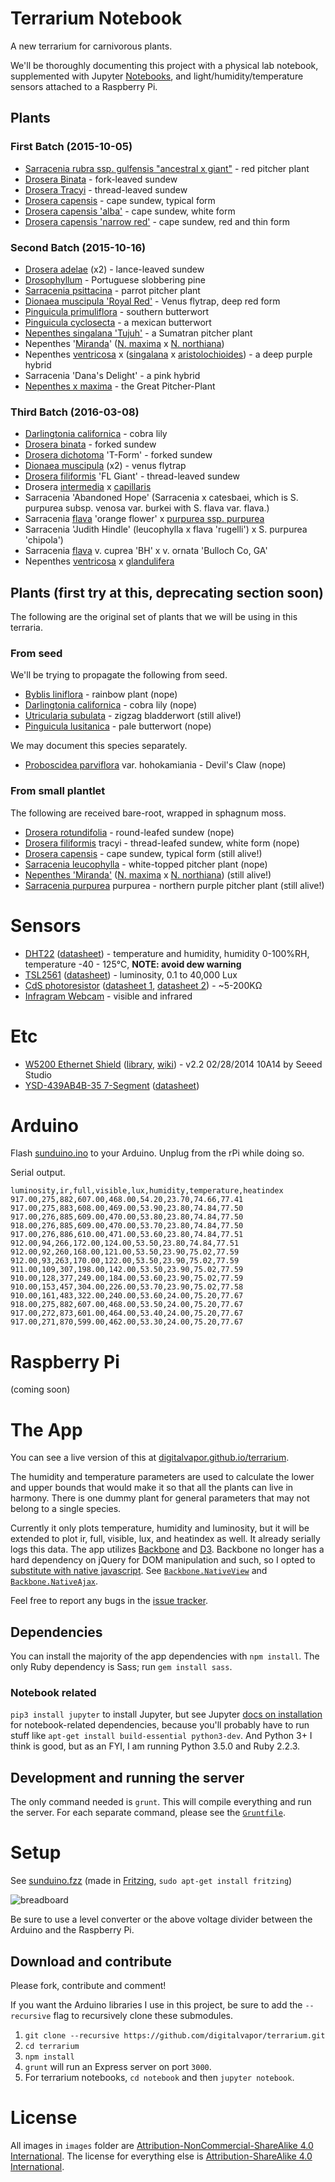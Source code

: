 # Terrarium Notebook
A new terrarium for carnivorous plants.

We'll be thoroughly documenting this project with a physical lab notebook, supplemented with Jupyter [Notebooks](http://nbviewer.ipython.org/github/digitalvapor/terrarium/tree/master/), and light/humidity/temperature sensors attached to a Raspberry Pi.

## Plants

### First Batch (2015-10-05)

* [Sarracenia rubra ssp. gulfensis "ancestral x giant"](https://en.wikipedia.org/wiki/Sarracenia_rubra) - red pitcher plant
* [Drosera Binata](https://en.wikipedia.org/wiki/Drosera_binata) - fork-leaved sundew
* [Drosera Tracyi](https://en.wikipedia.org/wiki/Drosera_filiformis) - thread-leaved sundew
* [Drosera capensis](https://en.wikipedia.org/wiki/Drosera_capensis) - cape sundew, typical form
* [Drosera capensis 'alba'](https://en.wikipedia.org/wiki/Drosera_capensis) - cape sundew, white form
* [Drosera capensis 'narrow red'](https://en.wikipedia.org/wiki/Drosera_capensis) - cape sundew, red and thin form

### Second Batch (2015-10-16)

* [Drosera adelae](https://en.wikipedia.org/wiki/Drosera_adelae) (x2) - lance-leaved sundew
* [Drosophyllum](https://en.wikipedia.org/wiki/Drosophyllum) - Portuguese slobbering pine
* [Sarracenia psittacina](https://en.wikipedia.org/wiki/Sarracenia_psittacina) - parrot pitcher plant
* [Dionaea muscipula 'Royal Red'](https://en.wikipedia.org/wiki/List_of_Venus_flytrap_cultivars) - Venus flytrap, deep red form
* [Pinguicula primuliflora](https://en.wikipedia.org/wiki/Pinguicula_primuliflora) - southern butterwort
* [Pinguicula cyclosecta](https://de.wikipedia.org/wiki/Pinguicula_cyclosecta) - a mexican butterwort
* [Nepenthes singalana 'Tujuh'](https://en.wikipedia.org/wiki/Nepenthes_singalana) - a Sumatran pitcher plant
* Nepenthes '[Miranda](https://en.wikipedia.org/wiki/Nepenthes_%27Miranda%27)' ([N. maxima](https://en.wikipedia.org/wiki/Nepenthes_maxima) x [N. northiana](https://en.wikipedia.org/wiki/Nepenthes_northiana))
* Nepenthes [ventricosa](https://en.wikipedia.org/wiki/Nepenthes_ventricosa) x ([singalana](https://en.wikipedia.org/wiki/Nepenthes_singalana) x [aristolochioides](https://en.wikipedia.org/wiki/Nepenthes_aristolochioides)) - a deep purple hybrid
* Sarracenia 'Dana's Delight' - a pink hybrid
* [Nepenthes x maxima](https://en.wikipedia.org/wiki/Nepenthes_maxima) - the Great Pitcher-Plant

### Third Batch (2016-03-08)

* [Darlingtonia californica](https://en.wikipedia.org/wiki/Darlingtonia_californica) - cobra lily
* [Drosera binata](https://en.wikipedia.org/wiki/Drosera_binata) - forked sundew
* [Drosera dichotoma](https://en.wikipedia.org/wiki/Drosera_binata#Taxonomy_and_botanical_history) 'T-Form' - forked sundew
* [Dionaea muscipula](https://en.wikipedia.org/wiki/Venus_flytrap) (x2) - venus flytrap
* [Drosera filiformis](https://en.wikipedia.org/wiki/Drosera_filiformis) 'FL Giant' - thread-leaved sundew
* Drosera [intermedia](https://en.wikipedia.org/wiki/Drosera_intermedia) x [capillaris](https://en.wikipedia.org/wiki/Drosera_capillaris)
* Sarracenia 'Abandoned Hope' (Sarracenia x catesbaei, which is S. purpurea subsp. venosa var. burkei with S. flava var. flava.)
* Sarracenia [flava](https://en.wikipedia.org/wiki/Sarracenia_flava) 'orange flower' x [purpurea ssp. purpurea](https://en.wikipedia.org/wiki/Sarracenia_purpurea#Taxonomy)
* Sarracenia 'Judith Hindle' (leucophylla x flava 'rugelli') x S. purpurea 'chipola')
* Sarracenia [flava](https://en.wikipedia.org/wiki/Sarracenia_flava) v. cuprea 'BH' x v. ornata 'Bulloch Co, GA'
* Nepenthes [ventricosa](https://en.wikipedia.org/wiki/Nepenthes_ventricosa) x [glandulifera](https://en.wikipedia.org/wiki/Nepenthes_glandulifera)

## Plants (first try at this, deprecating section soon)
The following are the original set of plants that we will be using in this terraria.

### From seed
We'll be trying to propagate the following from seed.

* [Byblis liniflora](https://en.wikipedia.org/wiki/Byblis_liniflora) - rainbow plant (nope)
* [Darlingtonia californica](https://en.wikipedia.org/wiki/Darlingtonia_californica) - cobra lily (nope)
* [Utricularia subulata](https://en.wikipedia.org/wiki/Utricularia_subulata) - zigzag bladderwort (still alive!)
* [Pinguicula lusitanica](https://en.wikipedia.org/wiki/Pinguicula_lusitanica) - pale butterwort (nope)

We may document this species separately.

* [Proboscidea parviflora](https://en.wikipedia.org/wiki/Proboscidea_parviflora) var. hohokamiania - Devil's Claw (nope)

### From small plantlet
The following are received bare-root, wrapped in sphagnum moss.

* [Drosera rotundifolia](https://en.wikipedia.org/wiki/Drosera_rotundifolia) - round-leafed sundew (nope)
* [Drosera filiformis](https://en.wikipedia.org/wiki/Drosera_filiformis) tracyi - thread-leafed sundew, white form (nope)
* [Drosera capensis](https://en.wikipedia.org/wiki/Drosera_capensis) - cape sundew, typical form (still alive!)
* [Sarracenia leucophylla](https://en.wikipedia.org/wiki/Sarracenia_leucophylla) - white-topped pitcher plant (nope)
* [Nepenthes 'Miranda'](https://en.wikipedia.org/wiki/Nepenthes_%27Miranda%27) ([N. maxima](https://en.wikipedia.org/wiki/Nepenthes_maxima) x [N. northiana](https://en.wikipedia.org/wiki/Nepenthes_northiana)) (still alive!)
* [Sarracenia purpurea](https://en.wikipedia.org/wiki/Sarracenia_purpurea) purpurea - northern purple pitcher plant (still alive!)

# Sensors
* [DHT22](http://www.adafruit.com/products/385) ([datasheet](https://www.adafruit.com/datasheets/DHT22.pdf)) - temperature and humidity, humidity 0-100%RH, temperature -40 - 125°C, **NOTE: avoid dew warning**
* [TSL2561](https://www.adafruit.com/products/439) ([datasheet](https://www.adafruit.com/datasheets/TSL256x.pdf)) - luminosity, 0.1 to 40,000 Lux
* [CdS photoresistor](https://www.adafruit.com/products/161) ([datasheet 1](https://learn.adafruit.com/system/assets/assets/000/010/127/original/PDV-P8001.pdf), [datasheet 2](https://learn.adafruit.com/system/assets/assets/000/010/128/original/DTS_A9950_A7060_B9060.pdf)) - ~5-200KΩ
* [Infragram Webcam](https://www.adafruit.com/products/1722) - visible and infrared

# Etc
* [W5200 Ethernet Shield](http://www.seeedstudio.com/depot/W5200-Ethernet-Shield-p-1577.html) ([library](https://github.com/Seeed-Studio/Ethernet_Shield_W5200), [wiki](http://www.seeedstudio.com/wiki/Ethernet_Shield_V2.4)) - v2.2 02/28/2014 10A14 by Seeed Studio
* [YSD-439AB4B-35 7-Segment](https://www.sparkfun.com/products/9481) ([datasheet](http://www.sparkfun.com/datasheets/Components/LED/7-Segment/YSD-439AB4B-35.pdf))

# Arduino
Flash [sunduino.ino](https://github.com/digitalvapor/terrarium/blob/master/sunduino/sunduino.ino) to your Arduino. Unplug from the rPi while doing so.

Serial output.

```
luminosity,ir,full,visible,lux,humidity,temperature,heatindex
917.00,275,882,607.00,468.00,54.20,23.70,74.66,77.41
917.00,275,883,608.00,469.00,53.90,23.80,74.84,77.50
917.00,276,885,609.00,470.00,53.80,23.80,74.84,77.50
918.00,276,885,609.00,470.00,53.70,23.80,74.84,77.50
917.00,276,886,610.00,471.00,53.60,23.80,74.84,77.51
912.00,94,266,172.00,124.00,53.50,23.80,74.84,77.51
912.00,92,260,168.00,121.00,53.50,23.90,75.02,77.59
912.00,93,263,170.00,122.00,53.50,23.90,75.02,77.59
911.00,109,307,198.00,142.00,53.50,23.90,75.02,77.59
910.00,128,377,249.00,184.00,53.60,23.90,75.02,77.59
910.00,153,457,304.00,226.00,53.70,23.90,75.02,77.58
910.00,161,483,322.00,240.00,53.60,24.00,75.20,77.67
918.00,275,882,607.00,468.00,53.50,24.00,75.20,77.67
917.00,272,873,601.00,464.00,53.40,24.00,75.20,77.67
917.00,271,870,599.00,462.00,53.30,24.00,75.20,77.67
```

# Raspberry Pi
(coming soon)

# The App
You can see a live version of this at [digitalvapor.github.io/terrarium](https://digitalvapor.github.io/terrarium).

The humidity and temperature parameters are used to calculate the lower and upper bounds that would make it so that all the plants can live in harmony. There is one dummy plant for general parameters that may not belong to a single species.

Currently it only plots temperature, humidity and luminosity, but it will be extended to plot ir, full, visible, lux, and heatindex as well. It already serially logs this data. The app utilizes [Backbone](http://backbonejs.org/) and [D3](https://d3js.org/). Backbone no longer has a hard dependency on jQuery for DOM manipulation and such, so I opted to [substitute with native javascript](https://github.com/jashkenas/backbone/wiki/Using-Backbone-without-jQuery). See [`Backbone.NativeView`](https://github.com/akre54/Backbone.NativeView) and [`Backbone.NativeAjax`](https://github.com/akre54/Backbone.NativeAjax).

Feel free to report any bugs in the [issue tracker](https://github.com/digitalvapor/terrarium/issues).

## Dependencies
You can install the majority of the app dependencies with `npm install`. The only Ruby dependency is Sass; run `gem install sass`.

### Notebook related
`pip3 install jupyter` to install Jupyter, but see Jupyter [docs on installation](https://jupyter.readthedocs.org/en/latest/install.html) for notebook-related dependencies, because you'll probably have to run stuff like `apt-get install build-essential python3-dev`. And Python 3+ I think is good, but as an FYI, I am running Python 3.5.0 and Ruby 2.2.3.

## Development and running the server
The only command needed is `grunt`. This will compile everything and run the server. For each separate command, please see the [`Gruntfile`](https://github.com/digitalvapor/terrarium/blob/master/Gruntfile.js).

# Setup
See [sunduino.fzz](https://github.com/digitalvapor/terrarium/blob/master/sunduino.fzz) (made in [Fritzing](http://fritzing.org), `sudo apt-get install fritzing`)

![breadboard](https://github.com/digitalvapor/terrarium/blob/master/images/sunduino_breadboard.png "Sunduino connections")

Be sure to use a level converter or the above voltage divider between the Arduino and the Raspberry Pi.

## Download and contribute
Please fork, contribute and comment!

If you want the Arduino libraries I use in this project, be sure to add the `--recursive` flag to recursively clone these submodules.

1. `git clone --recursive https://github.com/digitalvapor/terrarium.git`
2. `cd terrarium`
3. `npm install`
4. `grunt` will run an Express server on port `3000`.
5. For terrarium notebooks, `cd notebook` and then `jupyter notebook`.

# License
All images in `images` folder are [Attribution-NonCommercial-ShareAlike 4.0 International](https://creativecommons.org/licenses/by-nc-sa/4.0/). The license for everything else is [Attribution-ShareAlike 4.0 International](https://creativecommons.org/licenses/by-sa/4.0/).
